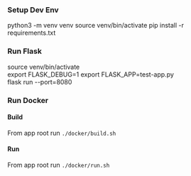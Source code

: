 ### Setup Dev Env

python3 -m venv venv
source venv/bin/activate
pip install -r requirements.txt

### Run Flask
source venv/bin/activate  
export FLASK_DEBUG=1
export FLASK_APP=test-app.py  
flask run --port=8080

### Run Docker
#### Build
From app root run `./docker/build.sh`

#### Run
From app root run `./docker/run.sh`
